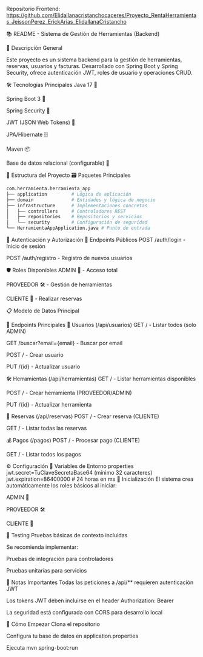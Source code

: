 Repositorio Frontend: https://github.com/Elidallanacristanchocaceres/Proyecto_RentaHerramientas_JeissonPerez_ErickArias_ElidallanaCristancho 

📚 README - Sistema de Gestión de Herramientas (Backend)

🌟 Descripción General

Este proyecto es un sistema backend para la gestión de herramientas, reservas, usuarios y facturas. Desarrollado con Spring Boot y Spring Security, ofrece autenticación JWT, roles de usuario y operaciones CRUD.

🛠️ Tecnologías Principales
Java 17 🍵

Spring Boot 3 🚀

Spring Security 🔐

JWT (JSON Web Tokens) 🔑

JPA/Hibernate 🗄️

Maven 📦

Base de datos relacional (configurable) 💾

📂 Estructura del Proyecto
🗃️ Paquetes Principales
````bash
com.herramienta.herramienta_app
├── application         # Lógica de aplicación
├── domain              # Entidades y lógica de negocio
├── infrastructure      # Implementaciones concretas
│   ├── controllers     # Controladores REST
│   ├── repositories    # Repositorios y servicios
│   └── security        # Configuración de seguridad
└── HerramientaAppApplication.java # Punto de entrada
````
🔐 Autenticación y Autorización
📌 Endpoints Públicos
POST /auth/login - Inicio de sesión

POST /auth/registro - Registro de nuevos usuarios

🛡️ Roles Disponibles
ADMIN 👑 - Acceso total

PROVEEDOR 🛠️ - Gestión de herramientas

CLIENTE 👤 - Realizar reservas

📋 Modelo de Datos Principal

🚀 Endpoints Principales
👥 Usuarios (/api/usuarios)
GET / - Listar todos (solo ADMIN)

GET /buscar?email={email} - Buscar por email

POST / - Crear usuario

PUT /{id} - Actualizar usuario

🛠️ Herramientas (/api/herramientas)
GET / - Listar herramientas disponibles

POST / - Crear herramienta (PROVEEDOR/ADMIN)

PUT /{id} - Actualizar herramienta

📅 Reservas (/api/reservas)
POST / - Crear reserva (CLIENTE)

GET / - Listar todas las reservas

💰 Pagos (/pagos)
POST / - Procesar pago (CLIENTE)

GET / - Listar todos los pagos

⚙️ Configuración
🔧 Variables de Entorno
properties
jwt.secret=TuClaveSecretaBase64 (mínimo 32 caracteres)
jwt.expiration=86400000 # 24 horas en ms
🏁 Inicialización
El sistema crea automáticamente los roles básicos al iniciar:

ADMIN 👑

PROVEEDOR 🛠️

CLIENTE 👤

🧪 Testing
Pruebas básicas de contexto incluidas

Se recomienda implementar:

Pruebas de integración para controladores

Pruebas unitarias para servicios

📌 Notas Importantes
Todas las peticiones a /api/** requieren autenticación JWT

Los tokens JWT deben incluirse en el header Authorization: Bearer <token>

La seguridad está configurada con CORS para desarrollo local

🚀 Cómo Empezar
Clona el repositorio

Configura tu base de datos en application.properties

Ejecuta mvn spring-boot:run
